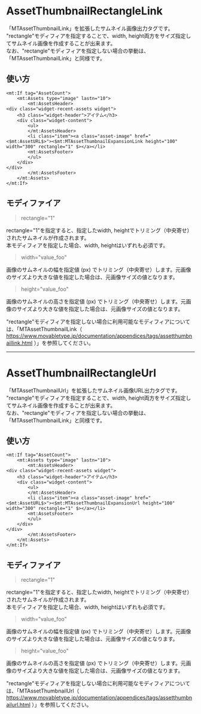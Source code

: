 # AssetThumbnailRectangleLink
「MTAssetThumbnailLink」を拡張したサムネイル画像出力タグです。  
"rectangle"モディフィアを指定することで、width, height両方をサイズ指定してサムネイル画像を作成することが出来ます。  
なお、"rectangle"モディフィアを指定しない場合の挙動は、「MTAssetThumbnailLink」と同様です。

## 使い方
    <mt:If tag="AssetCount">
        <mt:Assets type="image" lastn="10">
            <mt:AssetsHeader>
    <div class="widget-recent-assets widget">
        <h3 class="widget-header">アイテム</h3>
        <div class="widget-content">
            <ul>
            </mt:AssetsHeader>
            <li class="item"><a class="asset-image" href="<$mt:AssetURL$>"><$mt:MTAssetThumbnailExpansionLink height="100" width="300" rectangle="1" $></a></li>
            <mt:AssetsFooter>
            </ul>
        </div>
    </div>
            </mt:AssetsFooter>
        </mt:Assets>
    </mt:If>

## モディファイア
> rectangle="1"

rectangle="1"を指定すると、指定したwidth, heightでトリミング（中央寄せ）されたサムネイルが作成されます。  
本モディフィアを指定した場合、width, heightはいずれも必須です。  
> width="value_foo"

画像のサムネイルの幅を指定値 (px) でトリミング（中央寄せ）します。元画像のサイズより大きな値を指定した場合は、元画像サイズの値となります。
> height="value_foo"

画像のサムネイルの高さを指定値 (px) でトリミング（中央寄せ）します。元画像のサイズより大きな値を指定した場合は、元画像サイズの値となります。

"rectangle"モディフィアを指定しない場合に利用可能なモディフィアについては、「MTAssetThumbnailLink（ https://www.movabletype.jp/documentation/appendices/tags/assetthumbnaillink.html ）」を参照してください。

---

# AssetThumbnailRectangleUrl
「MTAssetThumbnailUrl」を拡張したサムネイル画像URL出力タグです。  
"rectangle"モディフィアを指定することで、width, height両方をサイズ指定してサムネイル画像を作成することが出来ます。  
なお、"rectangle"モディフィアを指定しない場合の挙動は、「MTAssetThumbnailLink」と同様です。

## 使い方
    <mt:If tag="AssetCount">
        <mt:Assets type="image" lastn="10">
            <mt:AssetsHeader>
    <div class="widget-recent-assets widget">
        <h3 class="widget-header">アイテム</h3>
        <div class="widget-content">
            <ul>
            </mt:AssetsHeader>
            <li class="item"><a class="asset-image" href="<$mt:AssetURL$>"><$mt:MTAssetThumbnailExpansionUrl height="100" width="300" rectangle="1" $></a></li>
            <mt:AssetsFooter>
            </ul>
        </div>
    </div>
            </mt:AssetsFooter>
        </mt:Assets>
    </mt:If>

## モディファイア
> rectangle="1"

rectangle="1"を指定すると、指定したwidth, heightでトリミング（中央寄せ）されたサムネイルが作成されます。  
本モディフィアを指定した場合、width, heightはいずれも必須です。  
> width="value_foo"

画像のサムネイルの幅を指定値 (px) でトリミング（中央寄せ）します。元画像のサイズより大きな値を指定した場合は、元画像サイズの値となります。
> height="value_foo"

画像のサムネイルの高さを指定値 (px) でトリミング（中央寄せ）します。元画像のサイズより大きな値を指定した場合は、元画像サイズの値となります。

"rectangle"モディフィアを指定しない場合に利用可能なモディフィアについては、「MTAssetThumbnailUrl（ https://www.movabletype.jp/documentation/appendices/tags/assetthumbnailurl.html ）」を参照してください。
